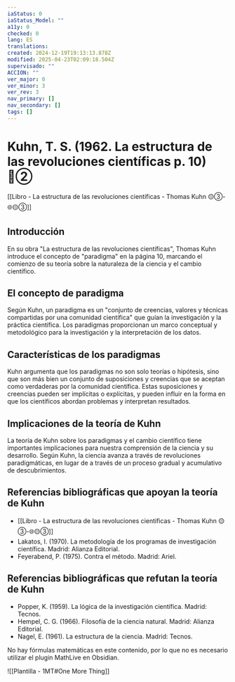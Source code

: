 ```yaml
---
iaStatus: 0
iaStatus_Model: ""
a11y: 0
checked: 0
lang: ES
translations: 
created: 2024-12-19T19:13:13.878Z
modified: 2025-04-23T02:09:18.504Z
supervisado: ""
ACCION: ""
ver_major: 0
ver_minor: 3
ver_rev: 3
nav_primary: []
nav_secondary: []
tags: []
---
```

# Kuhn, T. S. (1962. La estructura de las revoluciones científicas p. 10) 🔴②

[[Libro - La estructura de las revoluciones cientificas - Thomas Kuhn  🟡③-🌐🟡③]]
## Introducción

En su obra "La estructura de las revoluciones científicas", Thomas Kuhn introduce el concepto de "paradigma" en la página 10, marcando el comienzo de su teoría sobre la naturaleza de la ciencia y el cambio científico.

## El concepto de paradigma

Según Kuhn, un paradigma es un "conjunto de creencias, valores y técnicas compartidas por una comunidad científica" que guían la investigación y la práctica científica. Los paradigmas proporcionan un marco conceptual y metodológico para la investigación y la interpretación de los datos.
## Características de los paradigmas

Kuhn argumenta que los paradigmas no son solo teorías o hipótesis, sino que son más bien un conjunto de suposiciones y creencias que se aceptan como verdaderas por la comunidad científica. Estas suposiciones y creencias pueden ser implícitas o explícitas, y pueden influir en la forma en que los científicos abordan problemas y interpretan resultados.
## Implicaciones de la teoría de Kuhn

La teoría de Kuhn sobre los paradigmas y el cambio científico tiene importantes implicaciones para nuestra comprensión de la ciencia y su desarrollo. Según Kuhn, la ciencia avanza a través de revoluciones paradigmáticas, en lugar de a través de un proceso gradual y acumulativo de descubrimientos.
## Referencias bibliográficas que apoyan la teoría de Kuhn

* [[Libro - La estructura de las revoluciones cientificas - Thomas Kuhn  🟡③-🌐🟡③]]
* Lakatos, I. (1970). La metodología de los programas de investigación científica. Madrid: Alianza Editorial.
* Feyerabend, P. (1975). Contra el método. Madrid: Ariel.
## Referencias bibliográficas que refutan la teoría de Kuhn

* Popper, K. (1959). La lógica de la investigación científica. Madrid: Tecnos.
* Hempel, C. G. (1966). Filosofía de la ciencia natural. Madrid: Alianza Editorial.
* Nagel, E. (1961). La estructura de la ciencia. Madrid: Tecnos.

No hay fórmulas matemáticas en este contenido, por lo que no es necesario utilizar el plugin MathLive en Obsidian.

![[Plantilla - 1MT#One More Thing]]

